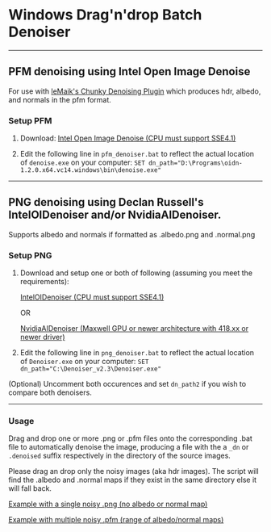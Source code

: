 # Windows Drag'n'drop Batch Denoiser

---

## PFM denoising using Intel Open Image Denoise
For use with [leMaik's Chunky Denoising Plugin](https://github.com/leMaik/chunky-denoiser) which produces hdr, albedo, and normals in the pfm format.
### Setup PFM

1. Download:
      [Intel Open Image Denoise (CPU must support SSE4.1)](https://openimagedenoise.github.io/downloads.html)
      
2. Edit the following line in `pfm_denoiser.bat` to reflect the actual location of `denoise.exe` on your computer:
`SET dn_path="D:\Programs\oidn-1.2.0.x64.vc14.windows\bin\denoise.exe" `

---

## PNG denoising using Declan Russell's IntelOIDenoiser and/or NvidiaAIDenoiser.
Supports albedo and normals if formatted as .albedo.png and .normal.png
### Setup PNG

1. Download and setup one or both of following (assuming you meet the requirements):

      [IntelOIDenoiser (CPU must support SSE4.1)](https://github.com/DeclanRussell/IntelOIDenoiser)

      OR

      [NvidiaAIDenoiser (Maxwell GPU or newer architecture with 418.xx or newer driver)](https://github.com/DeclanRussell/NvidiaAIDenoiser)


2. Edit the following line in `png_denoiser.bat` to reflect the actual location of `Denoiser.exe` on your computer:
`SET dn_path="C:\Denoiser_v2.3\Denoiser.exe" `

(Optional) Uncomment both occurences and set `dn_path2` if you wish to compare both denoisers.

---

### Usage

Drag and drop one or more .png or .pfm files onto the corresponding .bat file to automatically denoise the image, producing a file with the a `_dn` or `.denoised` suffix respectively in the directory of the source images.

Please drag an drop only the noisy images (aka hdr images). The script will find the .albedo and .normal maps if they exist in the same directory else it will fall back.

[Example with a single noisy .png (no albedo or normal map)](https://youtu.be/u1JbU6ybXXc)

[Example with multiple noisy .pfm (range of albedo/normal maps)](https://youtu.be/rQ_LV9PfJH8)
